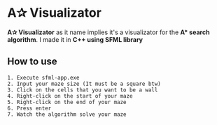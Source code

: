 # **A✰ Visualizator**

**A✰ Visualizator** as it name implies it's a visualizator for the **A\* search algorithm**. I made it in **C++ using SFML library**

## **How to use**
    1. Execute sfml-app.exe
    2. Input your maze size (It must be a square btw)
    3. Click on the cells that you want to be a wall
    4. Right-click on the start of your maze
    5. Right-click on the end of your maze
    6. Press enter
    7. Watch the algorithm solve your maze
